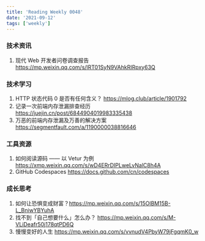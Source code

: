 ```yaml
---
title: 'Reading Weekly 0048'
date: '2021-09-12'
tags: ['weekly']
---
```


### 技术资讯

1. 现代 Web 开发者问卷调查报告 https://mp.weixin.qq.com/s/lRT01SyN9VAhkRIRpxy63Q

### 技术学习

1. HTTP 状态代码 0 是否有任何含义？ https://mlog.club/article/1901792
2. 记录一次前端内存泄漏排查经历 https://juejin.cn/post/6844904019983335438
3. 万恶的前端内存泄漏及万善的解决方案 https://segmentfault.com/a/1190000038816646

### 工具资源

1. 如何阅读源码 —— 以 Vetur 为例 https://xmp.weixin.qq.com/s/wD4ERrDIPLweLvNalC8h4A
2. GitHub Codespaces https://docs.github.com/cn/codespaces

### 成长思考

1. 如何让恐惧变成财富？https://mp.weixin.qq.com/s/15OlBM15B-L_BniwYBYuhA
2. 找不到「自己想要什么」怎么办？ https://mp.weixin.qq.com/s/M-VLiDeafr50j178qtPD6Q
3. 慢慢变好的人生 https://mp.weixin.qq.com/s/vvnudV4PbyW79jFgqmK0_w
